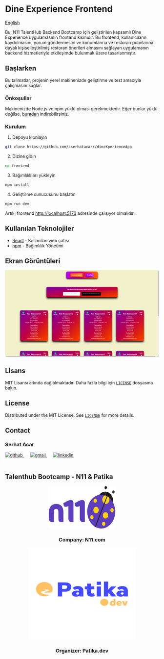 # Dine Experience Frontend

[English](README.md)

Bu, N11 TalentHub Backend Bootcamp için geliştirilen kapsamlı Dine Experience uygulamasının frontend kısmıdır. Bu frontend, kullanıcıların kaydolmasını, yorum göndermesini ve konumlarına ve restoran puanlarına dayalı kişiselleştirilmiş restoran önerileri almasını sağlayan uygulamanın backend hizmetleriyle etkileşimde bulunmak üzere tasarlanmıştır.

## Başlarken

Bu talimatlar, projenin yerel makinenizde geliştirme ve test amacıyla çalışmasını sağlar.

### Önkoşullar

Makinenizde Node.js ve npm yüklü olması gerekmektedir. Eğer bunlar yüklü değilse, [buradan](https://nodejs.org/en/download/) indirebilirsiniz.

### Kurulum

1. Depoyu klonlayın
```bash
git clone https://github.com/sserhatacarr/dineXperienceApp
```

2. Dizine gidin
```bash
cd frontend
```

3. Bağımlılıkları yükleyin
```bash
npm install
```

4. Geliştirme sunucusunu başlatın
```bash
npm run dev
```

Artık, frontend [http://localhost:5173](http://localhost:5173) adresinde çalışıyor olmalıdır.

## Kullanılan Teknolojiler

* [React](https://reactjs.org/) - Kullanılan web çatısı
* [npm](https://www.npmjs.com/) - Bağımlılık Yönetimi

## Ekran Görüntüleri

![Frontend Restaurants](./img/frontend_restaurants.png)

## Lisans

MIT Lisansı altında dağıtılmaktadır. Daha fazla bilgi için [`LICENSE`](LICENSE) dosyasına bakın.

## License

Distributed under the MIT License. See [`LICENSE`](LICENSE) for more details.

<!-- CONTACT -->

## Contact

### Serhat Acar

<a href="https://github.com/sserhatacarr" target="_blank">
<img  src=https://img.shields.io/badge/github-%2324292e.svg?&style=for-the-badge&logo=github&logoColor=white alt=github style="margin-bottom: 20px;" />
</a>
<a href = "mailto:sserhatacarr@outlook.com?subject = Feedback&body = Message">
<img src=https://img.shields.io/badge/send-email-email?&style=for-the-badge&logo=microsoftoutlook&color=CD5C5C alt=gmail style="margin-bottom: 20px; margin-left:20px" />
</a>
<a href="https://linkedin.com/in/sserhatacarr" target="_blank">
<img src=https://img.shields.io/badge/linkedin-%231E77B5.svg?&style=for-the-badge&logo=linkedin&logoColor=white alt=linkedin style="margin-bottom: 20px; margin-left:20px" />
</a>  

## Talenthub Bootcamp - N11 & Patika

<div align="center">
  <a href="https://www.n11.com/">
    <img src="../img/n11-logo.png" alt="Logo" width="220" height="140">
  </a>

<h3 align="center">Company: N11.com</h3>
</div>

<div align="center">
  <a href="https://www.patika.dev/">
    <img src="../img/patika-logo.png" alt="Logo" width="350" height="300">
  </a>
<h3 align="center">Organizer: Patika.dev</h3>   
</div>